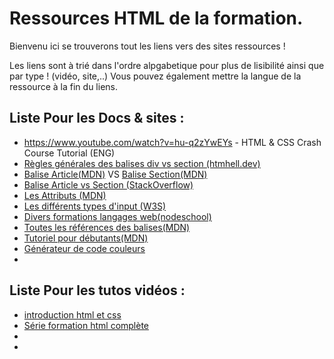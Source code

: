 # Ressources HTML de la formation.  

Bienvenu ici se trouverons tout les liens vers des sites ressources !  

Les liens sont à trié dans l'ordre alpgabetique pour plus de lisibilité ainsi que par type ! (vidéo, site,..)
Vous pouvez également mettre la langue de la ressource à la fin du liens.

## Liste Pour les Docs & sites :   
* https://www.youtube.com/watch?v=hu-q2zYwEYs - HTML & CSS Crash Course Tutorial (ENG) 
* [Règles générales des balises div vs section (htmhell.dev)](https://www.htmhell.dev/10-section-is-no-replacement-for-div/)
* [Balise Article(MDN)](https://developer.mozilla.org/fr/docs/Web/HTML/Element/article) VS [Balise Section(MDN)](https://developer.mozilla.org/fr/docs/Web/HTML/Element/section)
* [Balise Article vs Section (StackOverflow)](https://stackoverflow.com/questions/7549561/section-vs-article-html5#:~:text=Sections%20DONT%20have%20to%20be,whole%20document%20is%20one%20article.)
* [Les Attributs (MDN)](https://developer.mozilla.org/fr/docs/Web/HTML/Attributes)
* [Les différents types d'input (W3S)](https://www.w3schools.com/html/html_form_input_types.asp)
* [Divers formations langages web(nodeschool)](https://nodeschool.io/)
* [Toutes les références des balises(MDN)](https://developer.mozilla.org/fr/docs/Web/HTML/Reference)
* [Tutoriel pour débutants(MDN)](https://developer.mozilla.org/fr/docs/Web/HTML#beginners_tutorials)
* [Générateur de code couleurs](https://htmlcolorcodes.com/fr/ressources/meilleurs-generateurs-de-palette-de-couleur/)
*
## Liste Pour les tutos vidéos :   
* [introduction html et css](https://youtu.be/hu-q2zYwEYs)
* [Série formation html complète](https://ronan-hello.fr/series/html)
* 
* 